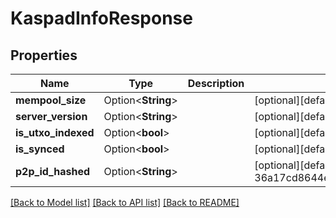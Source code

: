 # KaspadInfoResponse

## Properties

Name | Type | Description | Notes
------------ | ------------- | ------------- | -------------
**mempool_size** | Option<**String**> |  | [optional][default to 1]
**server_version** | Option<**String**> |  | [optional][default to 0.12.2]
**is_utxo_indexed** | Option<**bool**> |  | [optional][default to true]
**is_synced** | Option<**bool**> |  | [optional][default to true]
**p2p_id_hashed** | Option<**String**> |  | [optional][default to 36a17cd8644eef34fc7fe4719655e06dbdf117008900c46975e66c35acd09b01]

[[Back to Model list]](../README.md#documentation-for-models) [[Back to API list]](../README.md#documentation-for-api-endpoints) [[Back to README]](../README.md)


